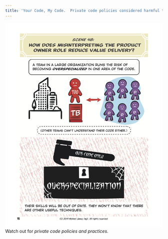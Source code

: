 ```yaml
---
title: 'Your Code, My Code.  Private code policies considered harmful to agility.'
---
```

![Private code policies](../images/page-15.png)
Watch out for *private code policies and practices*.  
